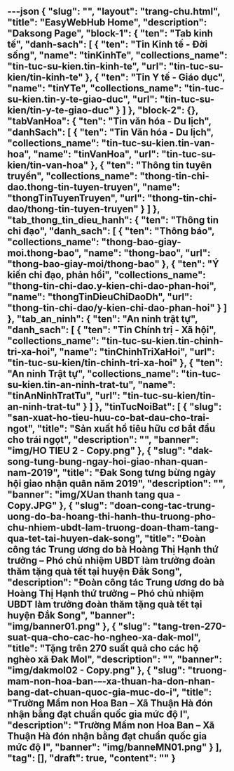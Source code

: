 ---json
{
    "slug": "",
    "layout": "trang-chu.html",
    "title": "EasyWebHub Home",
    "description": "Daksong Page",
    "block-1": {
        "ten": "Tab kinh tế",
        "danh-sach": [
            {
                "ten": "Tin Kinh tế - Đời sống",
                "name": "tinKinhTe",
                "collections_name": "tin-tuc-su-kien.tin-kinh-te",
                "url": "tin-tuc-su-kien/tin-kinh-te"
            },
            {
                "ten": "Tin Y tế - Giáo dục",
                "name": "tinYTe",
                "collections_name": "tin-tuc-su-kien.tin-y-te-giao-duc",
                "url": "tin-tuc-su-kien/tin-y-te-giao-duc"
            }
        ]
    },
    "block-2": {},
    "tabVanHoa": {
        "ten": "Tin văn hóa - Du lịch",
        "danhSach": [
            {
                "ten": "Tin Văn hóa - Du lịch",
                "collections_name": "tin-tuc-su-kien.tin-van-hoa",
                "name": "tinVanHoa",
                "url": "tin-tuc-su-kien/tin-van-hoa"
            },
            {
                "ten": "Thông tin tuyên truyền",
                "collections_name": "thong-tin-chi-dao.thong-tin-tuyen-truyen",
                "name": "thongTinTuyenTruyen",
                "url": "thong-tin-chi-dao/thong-tin-tuyen-truyen"
            }
        ]
    },
    "tab_thong_tin_dieu_hanh": {
        "ten": "Thông tin chỉ đạo",
        "danh_sach": [
            {
                "ten": "Thông báo",
                "collections_name": "thong-bao-giay-moi.thong-bao",
                "name": "thong-bao",
                "url": "thong-bao-giay-moi/thong-bao"
            },
            {
                "ten": "Ý kiến chỉ đạo, phản hồi",
                "collections_name": "thong-tin-chi-dao.y-kien-chi-dao-phan-hoi",
                "name": "thongTinDieuChiDaoDh",
                "url": "thong-tin-chi-dao/y-kien-chi-dao-phan-hoi"
            }
        ]
    },
    "tab_an_ninh": {
        "ten": "An ninh trật tự",
        "danh_sach": [
            {
                "ten": "Tin Chính trị - Xã hội",
                "collections_name": "tin-tuc-su-kien.tin-chinh-tri-xa-hoi",
                "name": "tinChinhTriXaHoi",
                "url": "tin-tuc-su-kien/tin-chinh-tri-xa-hoi"
            },
            {
                "ten": "An ninh Trật tự",
                "collections_name": "tin-tuc-su-kien.tin-an-ninh-trat-tu",
                "name": "tinAnNinhTratTu",
                "url": "tin-tuc-su-kien/tin-an-ninh-trat-tu"
            }
        ]
    },
    "tinTucNoiBat": [
        {
            "slug": "san-xuat-ho-tieu-huu-co-bat-dau-cho-trai-ngot",
            "title": "Sản xuất hồ tiêu hữu cơ bắt đầu cho trái ngọt",
            "description": "",
            "banner": "img/HO TIEU 2 - Copy.png"
        },
        {
            "slug": "dak-song-tung-bung-ngay-hoi-giao-nhan-quan-nam-2019",
            "title": "Đak Song tưng bừng ngày hội giao nhận quân năm 2019",
            "description": "",
            "banner": "img/XUan thanh tang qua - Copy.JPG"
        },
        {
            "slug": "doan-cong-tac-trung-uong-do-ba-hoang-thi-hanh-thu-truong-pho-chu-nhiem-ubdt-lam-truong-doan-tham-tang-qua-tet-tai-huyen-dak-song",
            "title": "Đoàn công tác Trung ương do bà Hoàng Thị Hạnh thứ trưởng – Phó chủ nhiệm UBDT làm trưởng đoàn thăm tặng quà tết tại huyện Đắk Song",
            "description": "Đoàn công tác Trung ương do bà Hoàng Thị Hạnh thứ trưởng – Phó chủ nhiệm UBDT làm trưởng đoàn thăm tặng quà tết tại huyện Đắk Song",
            "banner": "img/banner01.png"
        },
        {
            "slug": "tang-tren-270-suat-qua-cho-cac-ho-ngheo-xa-dak-mol",
            "title": "Tặng trên 270 suất quả cho các hộ nghèo xã Đak Mol",
            "description": "",
            "banner": "img/dakmol02 - Copy.png"
        },
        {
            "slug": "truong-mam-non-hoa-ban-–-xa-thuan-ha-don-nhan-bang-dat-chuan-quoc-gia-muc-do-i",
            "title": "Trường Mầm non Hoa Ban – Xã Thuận Hà đón nhận bằng đạt chuẩn quốc gia mức độ I",
            "description": "Trường Mầm non Hoa Ban – Xã Thuận Hà đón nhận bằng đạt chuẩn quốc gia mức độ I",
            "banner": "img/banneMN01.png"
        }
    ],
    "tag": [],
    "draft": true,
    "__content__": ""
}
---
